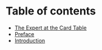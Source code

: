 # Table of contents

* [The Expert at the Card Table](README.md)
* [Preface](preface.md)
* [Introduction](introduction.md)

